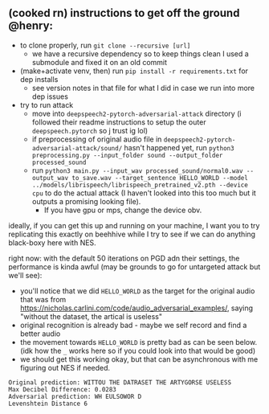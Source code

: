 ## (cooked rn) instructions to get off the ground @henry:

- to clone properly, run `git clone --recursive [url]` 
    - we have a recursive dependency so to keep things clean I used a submodule and fixed it on an old commit
- (make+activate venv, then) run `pip install -r requirements.txt` for dep installs
    - see version notes in that file for what I did in case we run into more dep issues
- try to run attack
    - move into `deepspeech2-pytorch-adversarial-attack` directory (i followed their readme instructions to setup the outer `deepspeech.pytorch` so j trust ig lol)
    - if preprocessing of original audio file in `deepspeech2-pytorch-adversarial-attack/sound/` hasn't happened yet, run `python3 preprocessing.py --input_folder sound --output_folder processed_sound`
    - run `python3 main.py --input_wav processed_sound/normal0.wav --output_wav to_save.wav --target_sentence HELLO_WORLD --model ../models/librispeech/librispeech_pretrained_v2.pth --device cpu` to do the actual attack (I haven't looked into this too much but it outputs a promising looking file). 
        - If you have gpu or mps, change the device obv.

ideally, if you can get this up and running on your machine, I want you to try replicating this exactly on beehhive while I try to see if we can do anything black-boxy here with NES.

right now: with the default 50 iterations on PGD adn their settings, the performance is kinda awful (may be grounds to go for untargeted attack but we'll see):
- you'll notice that we did `HELLO_WORLD` as the target for the original audio that was from https://nicholas.carlini.com/code/audio_adversarial_examples/, saying "without the dataset, the artical is useless" 
- original recognition is already bad - maybe we self record and find a better audio
- the movement towards `HELLO_WORLD` is pretty bad as can be seen below. (idk how the `_` works here so if you could look into that would be good)
- we should get this working okay, but that can be asynchronous with me figuring out NES if needed.
```
Original prediction: WITTOU THE DATRASET THE ARTYGORSE USELESS
Max Decibel Difference: 0.0283
Adversarial prediction: WH EULSOWOR D
Levenshtein Distance 6
```
